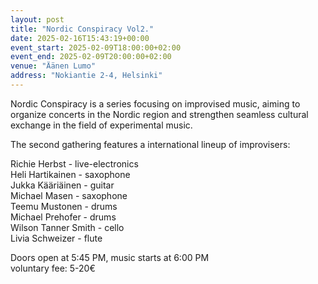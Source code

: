 ```yaml
---
layout: post
title: "Nordic Conspiracy Vol2."
date: 2025-02-16T15:43:19+00:00
event_start: 2025-02-09T18:00:00+02:00
event_end: 2025-02-09T20:00:00+02:00
venue: "Äänen Lumo"
address: "Nokiantie 2-4, Helsinki"
---
```


Nordic Conspiracy is a series focusing on improvised music, aiming to organize concerts in the Nordic region and strengthen seamless cultural exchange in the field of experimental music.  
  
The second gathering features a international lineup of improvisers:  
  
Richie Herbst - live-electronics  
Heli Hartikainen - saxophone  
Jukka Kääriäinen - guitar  
Michael Masen - saxophone  
Teemu Mustonen - drums  
Michael Prehofer - drums  
Wilson Tanner Smith - cello  
Livia Schweizer - flute  
  
Doors open at 5:45 PM, music starts at 6:00 PM  
voluntary fee: 5-20€
